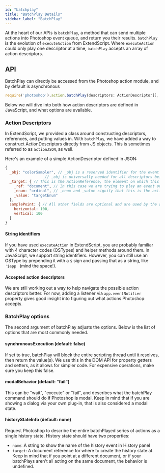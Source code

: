 ```yaml
---
id: "batchplay"
title: "BatchPlay Details"
sidebar_label: "BatchPlay"
---
```


At the heart of our APIs is `batchPlay`, a method that can send multiple actions into Photoshop event queue, and return you their results. `batchPlay` is the evolution of `executeAction` from ExtendScript. Where `executeAction` could only play one descriptor at a time, `batchPlay` accepts an array of action descriptors. 

## API

BatchPlay can directly be accessed from the Photoshop action module, and by default is asynchronous

```javascript
require('photoshop').action.batchPlay(descriptors: ActionDescriptor[], options: Object): Promise<Object[]>
```

Below we will dive into both how action descriptors are defined in JavaScript, and what options are available.

### Action Descriptors

In ExtendScript, we provided a class around constructing descriptors, references, and putting values in. With `batchPlay`, we have added a way to construct ActionDescriptors directly from JS objects. This is sometimes referred to as `actionJSON`, as well. 

Here's an example of a simple ActionDescriptor defined in JSON:

```javascript
{
  _obj: "colorSampler", // _obj is a reserved identifier for the event of the action descriptor. 
                  // _obj is universally needed for all descriptors being passed into batchPlay.
  _target: { // This is the ActionReference, the element on which this action should be played
    _ref: "document", // In this case we are trying to play an event on the document element
    _enum: "ordinal", // _enum and _value signify that this is the active element. In document's case, this is the active document
    _value: "targetEnum"
  },
  samplePoint: { // All other fields are optional and are used by the action itself
    horizontal: 100,
    vertical: 100
  }
}
```

#### String identifiers

If you have used `executeAction` in ExtendScript, you are probably familiar with 4 character codes (OSTypes) and helper methods around them. In JavaScript, we support string identifiers. However, you can still use an OSType by prepending it with a `$` sign and passing that as a string, like `'$app ` (mind the space!).

#### Accepted action descriptors

We are still working out a way to help navigate the possible action descriptors better. For now, adding a listener via `app.eventNotifier` property gives good insight into figuring out what actions Photoshop accepts.

### BatchPlay options

The second argument of batchPlay adjusts the options. Below is the list of options that are most commonly needed.

#### synchronousExecution (default: false)

If set to true, batchPlay will block the entire scripting thread until it resolves, then return the value(s). We use this in the DOM API for property getters and setters, as it allows for simpler code. For expensive operations, make sure you keep this false.

#### modalBehavior (default: "fail")

This can be "wait", "execute" or "fail", and describes what the batchPlay command should do if Photoshop is modal. Keep in mind that if you are showing a dialog via your own plug-in, that is also considered a modal state.

#### historyStateInfo (default: none)

Request Photoshop to describe the entire batchPlayed series of actions as a single history state. History state should have two properties:

 * `name`: A string to show the name of the history event in History panel
 * `target`: A document reference for where to create the history state at. Keep in mind that if you point at a different document, or if your batchPlays aren't all acting on the same document, the behavior is undefined.

